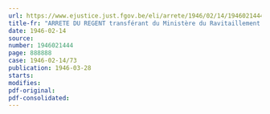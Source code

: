 ```yaml
---
url: https://www.ejustice.just.fgov.be/eli/arrete/1946/02/14/1946021444/justel
title-fr: "ARRETE DU REGENT transférant du Ministère du Ravitaillement à celui de l'Agriculture le service " Moulins à façon " <abrogé par AR 25-07-1974, art. 7>"
date: 1946-02-14
source:
number: 1946021444
page: 888888
case: 1946-02-14/73
publication: 1946-03-28
starts:
modifies:
pdf-original:
pdf-consolidated:
---
```


